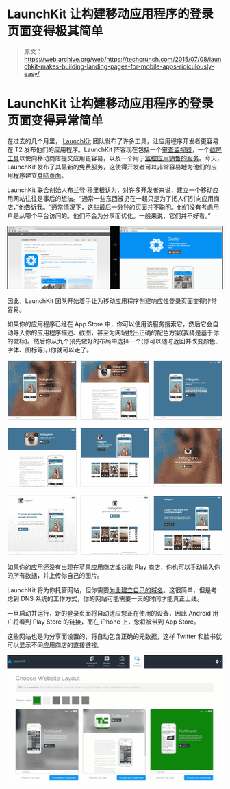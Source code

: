 # LaunchKit 让构建移动应用程序的登录页面变得极其简单 

> 原文：<https://web.archive.org/web/https://techcrunch.com/2015/07/08/launchkit-makes-building-landing-pages-for-mobile-apps-ridiculously-easy/>

# LaunchKit 让构建移动应用程序的登录页面变得异常简单

在过去的几个月里， [LaunchKit](https://web.archive.org/web/20221007093340/http://launchkit.io/) 团队发布了许多工具，让应用程序开发者更容易在 T2 发布他们的应用程序。LaunchKit 阵容现在包括一个[审查监视器](https://web.archive.org/web/20221007093340/https://launchkit.io/reviews)，一个[截屏工具](https://web.archive.org/web/20221007093340/https://launchkit.io/screenshots)以使向移动商店提交应用更容易，以及一个用于[监控应用销售的服务](https://web.archive.org/web/20221007093340/https://launchkit.io/sales)。今天，LaunchKit 发布了其最新的免费服务，这使得开发者可以非常容易地为他们的应用程序建立[登陆页面](https://web.archive.org/web/20221007093340/https://launchkit.io/websites/lbdXkb8YhMY/)。

LaunchKit 联合创始人布兰登·穆里根认为，对许多开发者来说，建立一个移动应用网站往往是事后的想法。“通常一些东西被扔在一起只是为了把人们引向应用商店，”他告诉我。“通常情况下，这些最后一分钟的页面并不聪明。他们没有考虑用户是从哪个平台访问的。他们不会为分享而优化。一般来说，它们并不好看。”

![import-vc569683ce867](img/a6e519fdf3e307ecdd915c58b2cc9497.png)

因此，LaunchKit 团队开始着手让为移动应用程序创建响应性登录页面变得非常容易。

如果你的应用程序已经在 App Store 中，你可以使用该服务搜索它，然后它会自动导入你的应用程序描述、截图，甚至为网站找出正确的配色方案(我猜是基于你的徽标)。然后你从九个预先做好的布局中选择一个(你可以随时返回并改变颜色、字体、图标等)。)你就可以走了。

![1--K2yYP2EX7pSEwUd-7NFPA](img/7a1768dba19d776044b98c4343e55ce6.png)

如果你的应用还没有出现在苹果应用商店或谷歌 Play 商店，你也可以手动输入你的所有数据，并上传你自己的图片。

LaunchKit 将为你托管网站，但你需要[为此建立自己的域名](https://web.archive.org/web/20221007093340/http://blog.launchkit.io/private/121139102739/tumblr_npp7mdlL8H1uorm1o)。这很简单，但是考虑到 DNS 系统的工作方式，你的网站可能需要一天的时间才能真正上线。

一旦启动并运行，新的登录页面将自动适应您正在使用的设备，因此 Android 用户将看到 Play Store 的链接，而在 iPhone 上，您将被带到 App Store。

这些网站也是为分享而设置的，将自动包含正确的元数据，这样 Twitter 和脸书就可以显示不同应用商店的直接链接。

![2015-07-08_0958](img/cc1b5aaeacf2ef65fbb9068464830099.png)